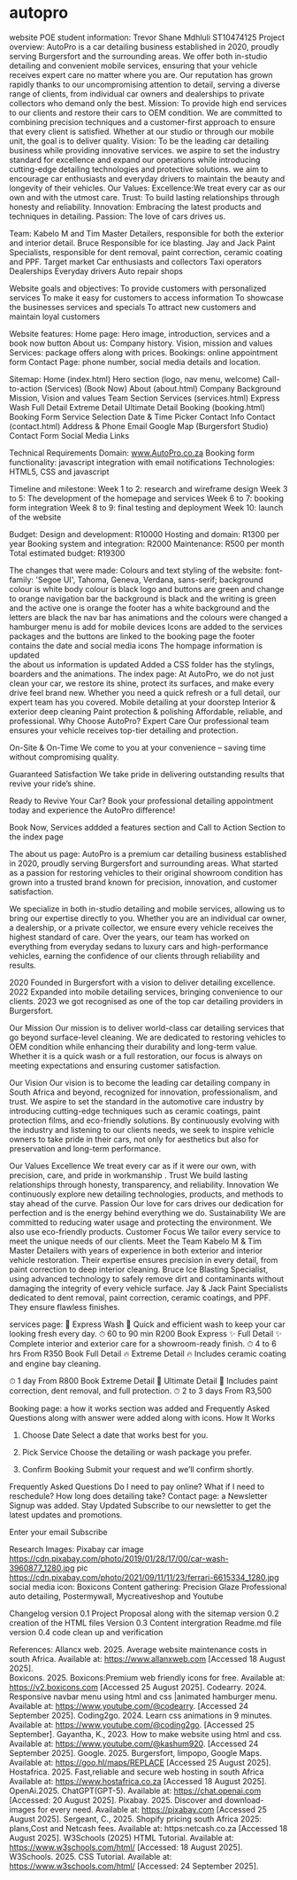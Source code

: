 # autopro
website POE
student information: Trevor Shane Mdhluli ST10474125
Project overview: AutoPro is a car detailing business established in 2020, proudly serving Burgersfort and the surrounding areas. We offer both in-studio detailing and convenient mobile services, ensuring that your vehicle receives expert care no matter where you are. Our reputation has grown rapidly thanks to our uncompromising attention to detail, serving a diverse range of clients, from individual car owners and dealerships to private collectors who demand only the best.
Mission: To provide high end services to our clients and restore their cars to OEM condition. We are committed to combining precision techniques and a customer-first approach to ensure that every client is satisfied. Whether at our studio or through our mobile unit, the goal is to deliver quality.
Vision: To be the leading car detailing business while providing innovative services. we aspire to set the industry standard for excellence and expand our operations while introducing cutting-edge detailing technologies and protective solutions. we aim to encourage car enthusiasts and everyday drivers to maintain the beauty and longevity of their vehicles.
Our Values:
Excellence:We treat every car as our own and with the utmost care.
Trust: To build lasting relationships through honesty and reliability.
Innovation: Embracing the latest products and techniques in detailing.
Passion: The love of cars drives us.

Team: Kabelo M and Tim
Master Detailers, responsible for both the exterior and interior detail.
Bruce
Responsible for ice blasting.
 Jay and Jack
Paint Specialists, responsible for dent removal, paint correction, ceramic coating and PPF.
Target market 
Car enthusiasts and collectors 
Taxi operators 
Dealerships 
Everyday drivers 
Auto repair shops 
 
Website goals and objectives: 
To provide customers with personalized services 
To make it easy for customers to access information 
To showcase the businesses services and specials 
To attract new customers and maintain loyal customers 

Website features:
Home page: Hero image, introduction, services and a book now button 
About us: Company history. Vision, mission and values
Services: package offers along with prices. 
Bookings: online appointment form 
Contact Page:  phone number, social media details and location.


Sitemap: 
Home (index.html)
Hero section (logo, nav menu, welcome)
Call-to-action (Services) (Book Now)
About (about.html)
Company Background
Mission, Vision and values
Team Section
Services (services.html)
Express Wash
Full Detail
Extreme Detail
Ultimate Detail
Booking (booking.html)
Booking Form
Service Selection
Date & Time Picker
Contact Info
Contact (contact.html)
Address & Phone
Email
Google Map (Burgersfort Studio)
Contact Form
Social Media Links

Technical Requirements 
Domain: www.AutoPro.co.za
Booking form functionality: javascript integration with email notifications
Technologies: HTML5, CSS and javascript

Timeline and milestone:
Week 1 to 2: research and wireframe design 
Week 3 to 5: The development of the homepage and services 
Week 6 to 7: booking form integration 
Week 8 to 9: final testing and deployment 
Week 10: launch of the website 

Budget: 
Design and development: R10000
Hosting and domain: R1300 per year 
Booking system and integration: R2000
Maintenance: R500 per month 
Total estimated budget: R19300


 The changes that were made:
 Colours and text styling of the website:
font-family: 'Segoe UI', Tahoma, Geneva, Verdana, sans-serif;
background colour is white 
body colour is black
logo and buttons are green and change to orange 
navigation bar the background is black and the writing is green and the active one is orange 
the footer has a white background and the letters are black
 the nav bar has animations and the colours were changed 
 a hamburger menu is add for mobile devices 
 Icons are added to the services packages and the buttons are linked to the booking page 
 the footer contains the date and social media icons 
 The hompage information is updated  
 the about us information is updated 
 Added a CSS folder
 has the stylings, boarders and the animations. 
 The index page:
 At AutoPro, we do not just clean your car, we restore its shine, protect its surfaces, and make every drive feel brand new. Whether you need a quick refresh or a full detail, our expert team has you covered.
Mobile detailing at your doorstep
Interior & exterior deep cleaning
Paint protection & polishing
Affordable, reliable, and professional. Why Choose AutoPro?
Expert Care
Our professional team ensures your vehicle receives top-tier detailing and protection.

On-Site & On-Time
We come to you at your convenience – saving time without compromising quality.

Guaranteed Satisfaction
We take pride in delivering outstanding results that revive your ride’s shine.

Ready to Revive Your Car?
Book your professional detailing appointment today and experience the AutoPro difference!

Book Now, Services
 addded a features section and  Call to Action Section to the index page

 The about us page:
 AutoPro is a premium car detailing business established in 2020, proudly serving Burgersfort and surrounding areas. What started as a passion for restoring vehicles to their original showroom condition has grown into a trusted brand known for precision, innovation, and customer satisfaction.

We specialize in both in-studio detailing and mobile services, allowing us to bring our expertise directly to you. Whether you are an individual car owner, a dealership, or a private collector, we ensure every vehicle receives the highest standard of care. Over the years, our team has worked on everything from everyday sedans to luxury cars and high-performance vehicles, earning the confidence of our clients through reliability and results.

2020
Founded in Burgersfort with a vision to deliver detailing excellence.
2022
Expanded into mobile detailing services, bringing convenience to our clients.
2023
we got recognised as one of the top car detailing providers in Burgersfort.

Our Mission
Our mission is to deliver world-class car detailing services that go beyond surface-level cleaning. We are dedicated to restoring vehicles to OEM condition while enhancing their durability and long-term value. Whether it is a quick wash or a full restoration, our focus is always on meeting expectations and ensuring customer satisfaction.

Our Vision
Our vision is to become the leading car detailing company in South Africa and beyond, recognized for innovation, professionalism, and trust. We aspire to set the standard in the automotive care industry by introducing cutting-edge techniques such as ceramic coatings, paint protection films, and eco-friendly solutions. By continuously evolving with the industry and listening to our clients needs, we seek to inspire vehicle owners to take pride in their cars, not only for aesthetics but also for preservation and long-term performance.


Our Values
Excellence
We treat every car as if it were our own, with precision, care, and pride in workmanship .
Trust
We build lasting relationships through honesty, transparency, and reliability.
Innovation
We continuously explore new detailing technologies, products, and methods to stay ahead of the curve.
Passion
Our love for cars drives our dedication for perfection and is the energy behind everything we do.
Sustainability
We are committed to reducing water usage and protecting the environment. We also use eco-friendly products.
Customer Focus
We tailor every service to meet the unique needs of our clients.
Meet the Team
Kabelo M & Tim
Master Detailers with years of experience in both exterior and interior vehicle restoration. Their expertise ensures precision in every detail, from paint correction to deep interior cleaning.
Bruce
Ice Blasting Specialist, using advanced technology to safely remove dirt and contaminants without damaging the integrity of every vehicle surface.
Jay & Jack
Paint Specialists dedicated to dent removal, paint correction, ceramic coatings, and PPF. They ensure flawless finishes.

services page:
🚗 Express Wash 🚗
Quick and efficient wash to keep your car looking fresh every day.
⏱ 60 to 90 min
R200
Book Express
✨ Full Detail ✨
Complete interior and exterior care for a showroom-ready finish.
⏱ 4 to 6 hrs
From R350
Book Full Detail
🔥 Extreme Detail 🔥
Includes ceramic coating and engine bay cleaning.

⏱ 1 day
From R800
Book Extreme Detail
👑 Ultimate Detail 👑
Includes paint correction, dent removal, and full protection.
⏱ 2 to 3 days
From R3,500

Booking page:
a how it works section was added and Frequently Asked Questions along with answer were added along with icons.  How It Works
1. Choose Date
Select a date that works best for you.

2. Pick Service
Choose the detailing or wash package you prefer.

3. Confirm Booking
Submit your request and we’ll confirm shortly.

Frequently Asked Questions
Do I need to pay online?
What if I need to reschedule?
How long does detailing take?
Contact page:
a Newsletter Signup was added. Stay Updated
Subscribe to our newsletter to get the latest updates and promotions.

Enter your email
Subscribe



Research 
Images: Pixabay car image https://cdn.pixabay.com/photo/2019/01/28/17/00/car-wash-3960877_1280.jpg
pic https://cdn.pixabay.com/photo/2021/09/11/11/23/ferrari-6615334_1280.jpg
social media icon: Boxicons
Content gathering: Precision Glaze Professional auto detailing, Postermywall, Mycreativeshop and Youtube 



Changelog
version 0.1 
Project Proposal along with the sitemap
version 0.2
creation of the HTML files
Version 0.3
Content intergration 
Readme.md file 
version 0.4 
code clean up and verification 

References: 
Allancx web. 2025. Average website maintenance costs in south Africa. Available at: https://www.allanxweb.com [Accessed 18 August 2025].  
Boxicons. 2025. Boxicons:Premium web friendly icons for free. Available at: https://v2.boxicons.com [Accessed 25 August 2025].
Codearry. 2024. Responsive navbar menu using html and css |animated hamburger menu. Available at: https://www.youtube.com/@codearry. [Accessed 24 September 2025].
Coding2go. 2024. Learn css animations in 9 minutes. Available at: https://www.youtube.com/@coding2go. [Accessed 25 September].
Gayantha, K., 2023. How to make website using html and css. Available at: https://www.youtube.com/@kashum920. [Accessed 24 September 2025]. 
Google. 2025. Burgersfort, limpopo, Google Maps. Available at: https://goo.hl/maps/REPLACE [Accessed 25 August 2025]. 
Hostafrica. 2025. Fast,reliable and secure web hosting in south Africa Available at: https://www.hostafrica.co.za [Accessed 18 August 2025].  
OpenAi.2025. ChatGPT(GPT-5). Available at: https://chat.openai.com [Accessed: 20 August 2025].
Pixabay. 2025. Discover and download- images for every need. Available at: https://pixabay.com [Accessed 25 August 2025].
Sergeant, C., 2025. Shopify pricing south Africa 2025: plans,Cost and Netcash fees. Available at: https:netcash.co.za [Accessed 18 August 2025].
W3Schools (2025) HTML Tutorial. Available at: https://www.w3schools.com/html/ [Accessed: 18 August 2025].  
W3Schools. 2025. CSS Tutorial. Available at: https://www.w3schools.com/html/ [Accessed: 24 September 2025].


